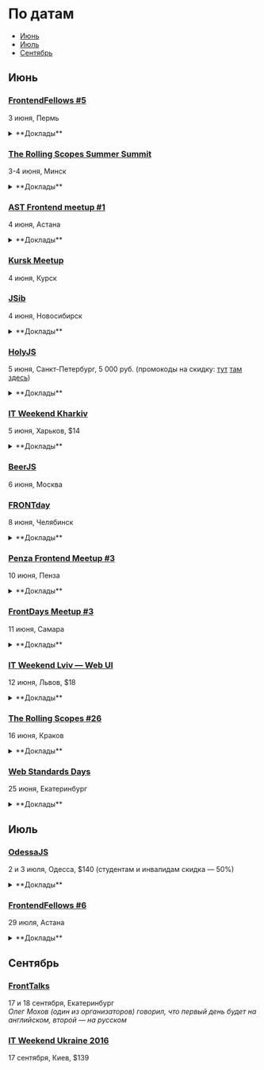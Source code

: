 # По датам

- [Июнь](#Июнь)
- [Июль](#Июль)
- [Сентябрь](#Сентябрь)

## Июнь

### [FrontendFellows #5](https://frontendfellows.timepad.ru/event/299132/)

3 июня, Пермь

<details>
  <summary>**Доклады**</summary>

  - «Кто такой разработчик интерфейсов?», Олег Мохов (Яндек)
  - «Компонентный подход в построении интерфейсов», Олег Плотников (RealtimeBoard)
  - «Разработка на Angular. Наши грабли», Алексей Пихтовников (Xsolla)
  - «Осторожно, закэшировано!», Сергей Жигалов (Яндекс)
</details>

### [The Rolling Scopes Summer Summit](https://rollingscopes.com/)

3-4 июня, Минск

<details>
  <summary>**Доклады**</summary>

  - «Постигаем CSS Grid Layout», Наталия Короткова
  - «Кто-то читает тексты в мобильной игре? Опыт World of Tanks Blitz и при чём здесь UX», Анна Ширяева
  - «How to FAIL Web Accessibility», Станислав Зубович
  - «Контекст! Контекст! Контекст!», Ксения Колтун
  - «Best UI Design Practices. UI Patterns», Анастасия Шпакова
  - «„Не иди за мной, я сам потерялся” или что такое UX исследования, и зачем они нужны», Виктория Рылькова
  - «Голая правда про браузер, загрузку файлов. UX при работе с ненормальным количеством файликов в браузере», Егор Малкевич
  - «Выжимаем максимум из React.js», Виталий Фокин
  - «Безусловное программирование», Александр Оргиш
  - «Living the GNU/Linux Dream», Петар Додев
  - «Гонки дронов: спорт для гиков», Андрей Ворошков
  - «Welcome to V/A/M R.», Paul Yuhnovich
  - «Code review», Виктор Хомяков
  - «Blend4Web: нативные врата в мир WebGL», Денис Шеко
  - «API Панорам», Всеволод Шмыров
  - «Кроссбраузерность в Blend4Web», Константин Хомяков, Роман Семенцов
  - «CSS Quickdraw 2.0», Кирилл Кныш, Андрей Волченко
  - «TV in browsers: live cases», Александр Карлович
</details>

### [AST Frontend meetup #1](https://astfrontend.timepad.ru/event/332558/)

4 июня, Астана

<details>
  <summary>**Доклады**</summary>

  - «Вёрстка: правила хорошего тона», Талгат Успанов (Bee Software)
  - «Знакомство с Angular 2», Жандос Бермухамбетов
  - «Фронтенд разработка — взгляд со стороны», Таир Сабыргалиев (Bee Software)
</details>

### [Kursk Meetup](https://vk.com/kurskmeetup)

4 июня, Курск

### [JSib](https://vk.com/jsibnsk)

4 июня, Новосибирск

<details>
  <summary>**Доклады**</summary>

  - «Обзор Meteor»
</details>

### [HolyJS](http://holyjs.ru/)

5 июня, Санкт-Петербург, 5 000 руб. (промокоды на скидку: [тут](https://vk.com/wall-66170841_40998) [там](https://vk.com/wall-76088560_819) [здесь](https://twitter.com/moscowjs/status/737638597126422528))

<details>
  <summary>**Доклады**</summary>

  - «CSSO - оптимизируем CSS», Роман Дворнов (Avito)
  - «В погоне за производительностью. Психология пользователя», Денис Мишунов (Digital Garden AS)
  - «Производительность JavaScript через подзорную трубу», Вячеслав Егоров (Google)
  - «JavaScript Device Detection», Dino Esposito
  - «МРТ для данных», Анастасия Горячева
  - «Gradual typing in JavaScript», Дмитрий Локтев (Indie)
  - «Swarm: синхронизируем рой устройств», Виктор Грищенко
  - «Инфраструктура распределённых приложений на Node.js», Станислав Гуменюк (SEMrush)
  - «Angular 2: знакомый герой, новые надежды», Евгений Гусев (Wrike)
  - «CSS-в-JS, HTML-в-JS, ВСЁ-в-JS. Всё гораздо проще, когда вокруг всё JavaScript», Алексей Иванов (Evil Martians)
  - «Низкоуровневое программирование в браузере — готовимся использовать WebAssembly», Вячеслав Лапин (EPAM Systems)
  - «Порталы на JavaScript: зачем, как, и надо ли оно?», Михаил Дружинин (Luxoft)
  - «Event-Sourcing your React-Redux applications», Maurice de Beijer
  - «Удобные API с GraphQL», Михаил Новиков (Reindex)
  - «Парсеры — это Спарта», Алексей Охрименко (IPONWEB)
  - «Данные на фронтенде», Никита Прокопов (Cognician)
  - «Реактивное программирование - управляем потоками данных», Виктор Русакович (GP Software.travel)
  - «JS внутри PostgreSQL», Николай Рыжиков (HealthSamurai)
  - «Как я перестал верить технологиям», Алексей Симоненко
  - «Откуда берутся js-фичи», Кирилл Сухомлин (EPAM Systems)
  - «Практическое применение WebGL», Василика Климова (Artec Group)
  - «Iskra JS: JavaScript в микроконтроллере», Игорь Зотов (Амперка)
  - «Опыт тестирования JavaScript: юнит-тесты, велосипеды, моки, боль и сравнение скриншотов», Татьяна Рыженкова и Сергей Звягин (DevExpress)
</details>

### [IT Weekend Kharkiv](https://itweekend.ua/ua/announcements/itw-kh-16j/)

5 июня, Харьков, $14

<details>
  <summary>**Доклады**</summary>

  - «Цугцванг-2016: преимущества «современной» JS-экосистемы и что с этим делать», Илья Климов (JavaScript.Ninja)
  - «Taxonomy-driven search and navigation on web sites (EN)», Борис Омельяненко (SoftServe)
  - «Live Streaming & JS», Александр Долгарев (Mediasapiens)
  - «Building A Component-Based Web UI With Modern JavaScript Frameworks», Сергей Розсоха (Waverley Software)
  - «V8 - what's that», Максим Штыря (SoftServe)
  - «Must-have в современной верстке», Юрий Артюх (Codriver)
</details>

### [BeerJS](http://www.meetup.com/BeerJS-Moscow/events/231544285/)

6 июня, Москва

### [FRONTday](http://frontday.ru/)

8 июня, Челябинск

<details>
  <summary>**Доклады**</summary>

  - «Fiddler: как обмануть всех», Владимир Смирнов (UNIT6)
  - «Жизнь frontend-разработчика», Владимир Кузнецов (graph)
  - «Будущее фронтеда и велосипеды», Плесских Иван
  - «Как я работаю с SVG», Лаптев Петр (moscowfresh.ru)
</details>

### [Penza Frontend Meetup #3](https://vk.com/pfm_3)

10 июня, Пенза

<details>
  <summary>**Доклады**</summary>

  - «Новый мир с PostCSS», Андрей Лебедев (Моё дело)
  - «Почему реакт — лучшее, что случилось с фронтэндом», Денис Соколов (Corkly)
</details>

### [FrontDays Meetup #3](http://frontdays.ru/)

11 июня, Самара

<details>
  <summary>**Доклады**</summary>

  - «Эволюция JavaScript. Обзор нововведений ECMAScript 6», Иван Федяев (EPAM)
  - «Ботоведение. Как и зачем делать ботов?», Рустам Галиуллин и Дмитрий Власов (4Taps)
</details>

### [IT Weekend Lviv — Web UI](https://itweekend.ua/ua/announcements/itw-lv-16j/)

12 июня, Львов, $18

<details>
  <summary>**Доклады**</summary>

  - «Responsive Web Forms and Wizards in modern websites», Микола Воронин (Voronin Design Studio)
  - «Intorduction to ReactJS and the Flux pattern», Теодор Тодоров (SoftServe)
  - «Opensourceman», Андрей Вандакуров (Eleks)
</details>

### [The Rolling Scopes #26](https://krakow.rollingscopes.com/)

16 июня, Краков

<details>
  <summary>**Доклады**</summary>

  - «TypeScript and what's the hack Javascript», Vadzim Yakushau
  - «Virtual Augmented Mixed Reality: Day 0», Paul Yuhnovich
  - «3D visualization of datasets in browsers», Oleksandr Pastukhov
  - «CSS QuickDraw», Alexander Gerasimov
</details>

### [Web Standards Days](https://wsd.events/2016/06/25/)

25 июня, Екатеринбург

<details>
  <summary>**Доклады**</summary>

  - «Как отвечать за продакшен», Андрей Сумин (Mail.Ru)
  - «МРТ для данных», Анастасия Горячева (Avito)
  - «Жизнь HTML в 2ГИС под iOS», Роман Янке (2ГИС)
  - «Дружим с контентом пользователя», Владимир Кузнецов (Graph)
  - «Жми сюда!», Вадим Макеев (Opera)
  - «Меняем JavaScript с помощью JavaScript», Павел Волокитин (СКБ Контур)
  - «Готовим бизнес-лапшу на React и Redux», Евгений Тихонов (Контур.Ритейл)
</details>

## Июль

### [OdessaJS](http://odessajs.org/)

2 и 3 июля, Одесса, $140 (студентам и инвалидам скидка — 50%)

<details>
  <summary>**Доклады**</summary>

  - «WebGL, basic computer graphics for frontend devs», Martin Naumann
  - «Evolution of Components: The New Frontier», Андрей Листочкин
  - «Grid Layout», Вадим Макеев
  - «Profiling NodeJS apps and looking for deopts/bailouts + workshop», Евгений Обрезков
  - «Rx.js пожоще», Денис Стоянов
  - «Cистемне програмування на JS», Ингвар Степанян
  - «Angular 2 Universe», Денис Зайченко
  - «Моды для Майнкрафта на Javascript», Юля Пучнина
  - «Smart Home and IoT», Андрей Кучеренко
  - «React.js в мифрильной броне», Артем Тритяк
  - «What professionals can learn from coding games?», Александр Лябах
  - «Что не так с web и как с этим жить», Сергей Рубанов
  - «Relay internals, such as cache algorithm, garbage collector, algorithm of applying optimistic updates», Вячеслав Слинько
  - «Архитектура, или как мы куда-то не туда пошли», Дима Малеев
  - «CSS in JS», Кирилл Яковенко
  - «Карты и картографические сервисы», Николай Беличук
  - «Why functional programming makes life easier?», Юля Пшинко
  - «Основы Rx.js», Дима Билдин
  - «Node.js вширь и вглубь», Дмитрий Гусев
  - «Node.js Macht Frei», Тимур Шемсединов
  - «ECMAScript: past, present and future», Ксения Редунова
  - «Elm: functional programming in your browser», Алекс Труш
  - «Ребрендинг в продакшене», Алексей Мигуцкий
  - «Sync: rocket science explained», Виктор Гришенко
</details>

### [FrontendFellows #6](https://frontendfellows.timepad.ru/event/328848/)

29 июля, Астана

<details>
  <summary>**Доклады**</summary>

  - «Обучение фронтенд разработке», Олег Мохов (Яндекс)
</details>

## Сентябрь

### [FrontTalks](http://lanyrd.com/2016/fronttalks2016/)

17 и 18 сентября, Екатеринбург  
*Олег Мохов (один из организаторов) говорил, что первый день будет на английском, второй — на русском*

### [IT Weekend Ukraine 2016](http://ukraine.itweekend.ua/ua/)

17 сентября, Киев, $139